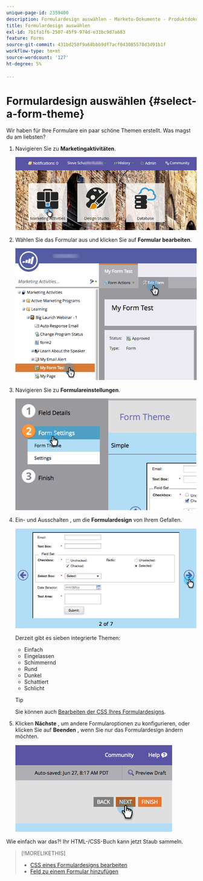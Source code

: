 ```yaml
---
unique-page-id: 2359400
description: Formulardesign auswählen - Marketo-Dokumente - Produktdokumentation
title: Formulardesign auswählen
exl-id: 7b1fa1f6-2507-45f9-974d-e31bc9d7a683
feature: Forms
source-git-commit: 431bd258f9a68bbb9df7acf043085578d3d91b1f
workflow-type: tm+mt
source-wordcount: '127'
ht-degree: 5%

---
```


# Formulardesign auswählen {#select-a-form-theme}

Wir haben für Ihre Formulare ein paar schöne Themen erstellt. Was magst du am liebsten?

1. Navigieren Sie zu **Marketingaktivitäten**.

   ![](assets/login-marketing-activities-1.png)

1. Wählen Sie das Formular aus und klicken Sie auf **Formular bearbeiten**.

   ![](assets/editform.png)

1. Navigieren Sie zu **Formulareinstellungen**.

   ![](assets/image2014-9-15-17-7-7.png)

1. Ein- und Ausschalten , um die **Formulardesign** von Ihrem Gefallen.

   ![](assets/image2014-9-15-17-3a7-3a20.png)

   Derzeit gibt es sieben integrierte Themen:

   * Einfach
   * Eingelassen
   * Schimmernd
   * Rund
   * Dunkel
   * Schattiert
   * Schlicht

   >[!TIP]
   >
   >Sie können auch [Bearbeiten der CSS Ihres Formulardesigns](/help/marketo/product-docs/demand-generation/forms/form-design/edit-the-css-of-a-form-theme.md).

1. Klicken **Nächste** , um andere Formularoptionen zu konfigurieren, oder klicken Sie auf **Beenden** , wenn Sie nur das Formulardesign ändern möchten.

   ![](assets/image2014-9-15-17-3a8-3a22.png)

Wie einfach war das?! Ihr HTML-/CSS-Buch kann jetzt Staub sammeln.

>[!MORELIKETHIS]
>
>* [CSS eines Formulardesigns bearbeiten](/help/marketo/product-docs/demand-generation/forms/form-design/edit-the-css-of-a-form-theme.md)
>* [Feld zu einem Formular hinzufügen](/help/marketo/product-docs/demand-generation/forms/creating-a-form/add-a-field-to-a-form.md)
